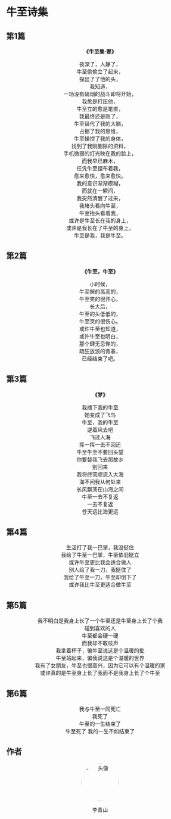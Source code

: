 # 牛至诗集

## 第1篇

<div align="center">

<p style="font-weight: bold">《牛至集·壹》</p>

夜深了，人静了，  
牛至偷偷立了起来，  
探出了了他的头，  
我知道，  
一场没有硝烟的战斗即将开始，  
我愈是打压他，  
牛至立的愈是笔直，  
我最终还是败了，  
牛至替代了我的大脑，  
占据了我的思维，  
牛至操控了我的身体，  
找到了我刚删除的资料，  
手机微弱的灯光映在我的脸上，    
而我早已麻木，  
任凭牛至摆布着我，  
愈来愈快，愈来愈快。  
我的意识渐渐模糊，  
而就在一瞬间，  
我突然清醒了过来，  
我堵头看向牛至，  
牛至抬头看着我，  
或许是牛至长在我的身上，  
或许是我长在了牛至的身上，  
牛至是我，我是牛至。

</div>

## 第2篇

<div align="center">

<p style="font-weight: bold">《牛至，牛至》</p>

小时候，  
牛至撅的高高的，  
牛至笑的很开心，  
长大后，  
牛至的头低低的，  
牛至哭的很伤心。  
或许牛至也知道，  
或许牛至也明白，  
那个肆无忌惮的，  
疏狂放浪的青春，  
已经结束了吧。

</div>

## 第3篇

<div align="center">

<p style="font-weight: bold">《梦》</p>

我摘下我的牛至  
她变成了飞鸟  
牛至，我的牛至  
逆着风去吧  
飞过人海  
挥一挥一去不回还  
牛至牛至不要回头望  
你要替我飞去那故乡  
别回来  
我将终究顺流入大海  
海不问我从何处来  
长风飘荡在山海之间  
牛至一去不复返  
一去不复返  
苍天远比海更远

</div>

## 第4篇

<div align="center">

生活打了我一巴掌，我没挺住  
我给了牛至一巴掌，牛至依旧挺立  
或许牛至更比我会适合做人  
别人给了我一刀，我挺住了  
我给了牛至一刀，牛至却倒下了  
或许我比牛至更适合做牛至

</div>

## 第5篇

<div align="center">

我不明白是我身上长了一个牛至还是牛至身上长了个我  
碰到喜欢的人  
牛至都会硬一硬  
而我却不敢吱声  
我拿着杯子，骗牛至说这是个温暖的批  
牛至站起来，骗我说这是个温暖的世界  
我有了女朋友，牛至也很高兴，因为它可以有个温暖的家  
或许真的是牛至身上长了我而不是我身上长了个牛至

</div>

## 第6篇

<div align="center">

我与牛至一同死亡  
我死了  
牛至的一生结束了  
牛至死了
我的一生不如结束了

</div>

## 作者

<div align="center">
<img src="https://q2.qlogo.cn/headimg_dl?dst_uin=2939004685&spec=100" alt="头像" style="width:100px;height:100px;border-radius:50%;">
<p>李青山</p>
</div>

